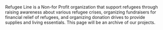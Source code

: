 Refugee Line is a Non-for Profit organization that support refugees through raising awareness about various refugee crises, organizing fundraisers for financial relief of refugees, and organizing donation drives to provide supplies and living essentials. This page will be an archive of our projects.
